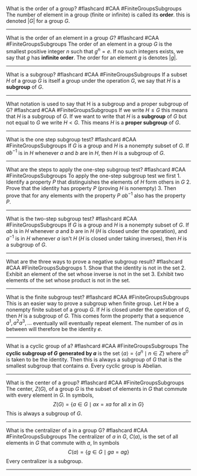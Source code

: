 What is the order of a group? #flashcard #CAA #FiniteGroupsSubgroups
	The number of element in a group (finite or infinite) is called its **order**. this is denoted $|G|$ for a group $G$.

---
What is the order of an element in a group $G$? #flashcard #CAA #FiniteGroupsSubgroups 
	The order of an element in a group $G$ is the smallest positive integer $n$ such that $g^n=e$. If no such integers exists, we say that $g$ has **infinite order**. The order for an element $g$ is denotes $|g|$.

---
What is a subgroup? #flashcard #CAA #FiniteGroupsSubgroups 
	If a subset $H$ of a group $G$ is itself a group under the operation $G$, we say that $H$ is a **subgroup** of $G$.

---
What notation is used to say that H is a subgroup and a proper subgroup of G? #flashcard #CAA #FiniteGroupsSubgroups 
	If we write $H\le G$ this means that $H$ is a subgroup of $G$. If we want to write that $H$ is a **subgroup** of $G$ but not equal to $G$ we write $H<G$. This means $H$ is a **proper subgroup** of $G$.

---
What is the one step subgroup test? #flashcard #CAA #FiniteGroupsSubgroups 
	If $G$ is a group and $H$ is a nonempty subset of $G$. If $ab^{-1}$ is in $H$ whenever $a$ and $b$ are in $H$, then $H$ is a subgroup of $G$.

---
What are the steps to apply the one-step subgroup test? #flashcard #CAA #FiniteGroupsSubgroups 
	To apply the one-step subgroup test we first 
		1. Identify a property $P$ that distinguishes the elements of $H$ form others in $G$
		2. Prove that the identity has property $P$ (proving $H$ is nonempty)
		3. Then prove that for any elements with the property $P$ $ab^{-1}$ also has the property $P$.

---
What is the two-step subgroup test? #flashcard #CAA #FiniteGroupsSubgroups 
	If $G$ is a group and $H$ is a nonempty subset of $G$. If $ab$ is in $H$ whenever $a$ and $b$ are in $H$ ($H$ is closed under the operation), and $a^{-1}$ is in $H$ whenever $a$ isn't $H$ ($H$ is closed under taking inverses), then $H$ is a subgroup of $G$.

---
What are the three ways to prove a negative subgroup result? #flashcard #CAA #FiniteGroupsSubgroups 
	1. Show that the identity is not in the set
	2. Exhibit an element of the set whose inverse is not in the set
	3. Exhibit two elements of the set whose product is not in the set.

---
What is the finite subgroup test? #flashcard #CAA #FiniteGroupsSubgroups 
	This is an easier way to prove a subgroup when finite group. Let $H$ be a nonempty finite subset of a group $G$. If $H$ is closed under the operation of $G$, then $H$ is a subgroup of $G$. This comes form the property that a sequence $a^1,a^2a^3,...$ eventually will eventually repeat element. The number of $a$s in between will therefore be the identity $e$.

---
What is a cyclic group of a? #flashcard #CAA #FiniteGroupsSubgroups 
	The **cyclic subgroup of $G$ generated by $a$** is the set $\langle a\rangle=\{a^n\mid n\in Z\}$ where $a^0$ is taken to be the identity.  Then this is always a subgroup of $G$ that is the smallest subgroup that contains $a$. Every cyclic group is Abelian.

---
What is the center of a group? #flashcard #CAA #FiniteGroupsSubgroups 
	The center, $Z(G)$, of a group $G$ is the subset of elements in $G$ that commute with every element in $G$. In symbols, $$Z(G)=\{a\in G\mid ax=xa \text{ for all $x$ in $G$}\}$$This is always a subgroup of $G$.

---
What is the centralizer of a in a group G? #flashcard #CAA #FiniteGroupsSubgroups 
	The centralizer of $a$ in $G$, $C(a)$, is the set of all elements in $G$ that commute with $a$, In symbols $$C(a)=\{g\in G\mid ga=ag\}$$Every centralizer is a subgroup.

---
